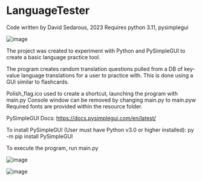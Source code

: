 # LanguageTester
Code written by David Sedarous, 2023
Requires python 3.11, pysimplegui

![image](https://github.com/SekuOnline/LanguageTester/assets/93288807/6ff96f54-0dc0-498c-be93-46ada7c03684)

The project was created to experiment with Python and PySimpleGUI to create a basic language practice tool.

The program creates random translation questions pulled from a DB of key-value language translations for a user to practice with.
This is done using a GUI similar to flashcards.

Polish_flag.ico used to create a shortcut, launching the program with main.py
Console window can be removed by changing main.py to main.pyw
Required fonts are provided within the resource folder.




PySimpleGUI Docs:
https://docs.pysimplegui.com/en/latest/

To install PySimpleGUI (User must have Python v3.0 or higher installed):
py -m pip install PySimpleGUI

To execute the program, run main.py



![image](https://github.com/SekuOnline/LanguageTester/assets/93288807/b41c604e-bc57-492e-9eea-97f64f8411b4)

![image](https://github.com/SekuOnline/LanguageTester/assets/93288807/dc96f7e8-43cf-49ef-90fc-0555a4ca85a3)

